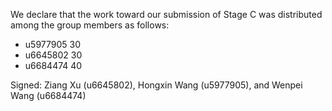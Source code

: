 We declare that the work toward our submission of Stage C was distributed among the group members as follows:

* u5977905 30
* u6645802 30
* u6684474 40

Signed: Ziang Xu (u6645802), Hongxin Wang (u5977905), and Wenpei Wang (u6684474)
